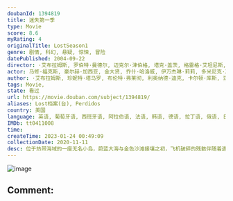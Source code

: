 ```yaml
---
doubanId: 1394819
title: 迷失第一季
type: Movie
score: 8.6
myRating: 4
originalTitle: LostSeason1
genre: 剧情, 科幻, 悬疑, 惊悚, 冒险
datePublished: 2004-09-22
director: ·艾布拉姆斯, 罗伯特·曼德尔, 迈克尔·津伯格, 塔克·盖茨, 格雷格·艾坦尼斯, 丹尼尔·艾提奥斯, 杰克·本德, 罗德·霍尔卡穆, 斯蒂芬·威廉姆斯, undefined, 凯文·霍克斯
actor: 马修·福克斯, 豪尔赫·加西亚, 金大贤, 乔什·哈洛威, 伊万杰琳·莉莉, 多米尼克·莫纳汉, 哈罗德·佩里诺, 玛姬·格蕾斯, 艾米莉·德瑞文, 特瑞·欧奎恩, 纳威恩·安德利维斯, 伊恩·萨默海尔德, 金允珍, undefined, 迈克尔·德路易斯, 金曙罗, undefined, 米拉·福兰, undefined, 斯科特·帕林, 因迪亚·杜普雷, undefined, 丝凯·麦柯·巴楚沙, 卡特·詹金斯, undefined, 特蕾莎利文斯通, 温迪·布劳恩, 唐尼·科沙瓦茨, undefined, 劳伦斯·曼德利, 罗恩·博蒂塔, 赤龙, 苏珊·巴德, 斯图华特·芬雷, 吉姆·皮多克, 大卫·斯塔齐克, 马尔科姆·大卫·凯利, 格雷戈·格伦伯格, 朱丽·鲍温, 马迪森, 弗瑞德里克·林恩, ·斯科特·卡德维尔, 金伯利·约瑟夫, 尼克·泰特, 约翰·特里, 薇罗尼卡·哈麦, 尼尔·霍普金斯, 利利安·赫斯特, 斯薇兹·昆茨, 凯文·泰德, 扎克·沃德, 麦肯齐·阿斯丁, 丹尼尔·洛巴克, 贝斯·布罗德里克, 米歇尔·罗德里格兹, 杰夫·帕里, 罗伯特·帕特里克, 塔玛拉·泰勒, 克里斯蒂安·鲍曼, 威廉·麦鲍瑟, 安德里亚·加布里埃尔, 纳维德·内加班, 尼克·詹姆森, 基尔·奥唐纳, 维克托·布罗内, 查尔斯·梅祖, 迈克·康纳·盖尼
author: ·艾布拉姆斯, 珍妮特·塔马罗, 布伦特·弗莱彻, 利奥纳德·迪克, 卡尔顿·库斯, 亚当·霍罗威茨, JavierGrillo-MarxuachJavierGrillo-Marxuach, 大卫·福里, 德鲁·戈达德, 达蒙·林德洛夫, ElizabethSarnoffElizabethSarnoff
tags: Movie, 
state: 看过
url: https://movie.douban.com/subject/1394819/
aliases: Lost档案(台), Perdidos
country: 美国
language: 英语, 葡萄牙语, 西班牙语, 阿拉伯语, 法语, 韩语, 德语, 拉丁语, 俄语, 日语
IMDb: tt0411008
time: 
createTime: 2023-01-24 00:49:09
collectionDate: 2020-11-11
desc: 位于热带海域的一座无名小岛，蔚蓝大海与金色沙滩接壤之初，飞机破碎的残骸伴随着遇难乘客的恸哭哀号，揭开了一个神秘故事的序幕。2004年，815航班在前往目的地的途中突遭变故，坠毁在这座小岛，机上仅有杰克...
---
```


![image](p2199213819.jpg)

Comment: 
---

